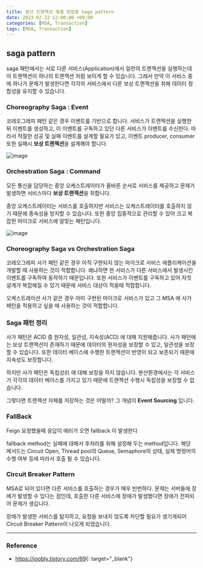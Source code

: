 ```yaml
---
title: 분산 트랜잭션 해결 방법중 Saga pattern
date: 2023-02-22 12:00:00 +09:00
categories: [MSA, Transaction]
tags: [MSA, Transaction]     
---
```


## **saga pattern**

saga 패턴에서는 서로 다른 서비스(Application)에서 일련의 트랜젝션을 실행하는데 이 트랜잭션이 하나의 트랜잭션 처럼 보이게 할 수 있습니다. 그래서 만약 이 서비스 중에 하나가 문제가 발생한다면 각각의 서비스에서 다른 보상 트랜잭션을 취해 데이터 정합성을 유지할 수 있습니다.

### **Choreography Saga : Event**

코레오그레피 패턴 같은 경우 이벤트를 기반으로 합니다. 서비스가 트랜젝션을 실행한 뒤 이벤트를 생성하고, 이 이벤트를 구독하고 있던 다른 서비스가 이벤트를 수신한다. 따라서 적절한 성공 및 실패 이벤트를 설계할 필요가 있고, 이벤트 producer, consumer 또한 실패시 **보상 트렌젝션**을 설계해야 합니다.

![image](https://github.com/rlatmd0829/rlatmd0829.github.io/assets/70622731/356ee235-64c1-4d30-9296-8e1875ef4054)


### **Orchestration Saga : Command**

모든 통신을 담당하는 중앙 오케스트레이터가 올바른 순서로 서비스를 제공하고 문제가 발생하면 서비스마다 **보상 트랜잭션**을 취합니다.

중앙 오케스트레이터는 서비스를 호출하지만 서비스는 오케스트레이터를 호출하지 않기 때문에 종속성을 방지할 수 있습니다. 또한 중앙 집중적으로 관리할 수 있어 크고 복잡한 마이크로 서비스에 알맞는 패턴입니다.

![image](https://github.com/rlatmd0829/rlatmd0829.github.io/assets/70622731/0b6ef188-bb4d-46c3-b9b7-61fb392cd798)


### **Choreography Saga vs Orchestration Saga**

코레오그레피 사가 패턴 같은 경우 아직 구현되지 않는 마이크로 서비스 애플리케이션을 개발할 때 사용하는 것이 적합합니다. 왜냐하면 한 서비스가 다른 서비스에서 발생시킨 이벤트를 구독하여 동작하기 때문입니다. 또한 서비스가 이벤트를 구독하고 있어 자칫 설계가 복잡해질 수 있기 때문에 서비스 대상이 적을때 적합합니다.


오케스트레이션 사가 같은 경우 아미 구현된 마이크로 서비스가 있고 그 MSA 에 사가 패턴을 적용하고 싶을 때 사용하는 것이 적합합니다.

### **Saga 패턴 정리**

사가 패턴은 ACID 중 원자성, 일관성, 지속성(ACD) 에 대해 지원해줍니다. 사가 패턴에는 보상 트랜젝션이 존재하기 때문에 데이터의 원자성을 보장할 수 있고, 일관성을 보장할 수 있습니다. 또한 데이터 베이스에 수행한 트랜젝션이 반영이 되고 보존되기 때문에 지속성도 보장합니다.

하지만 사가 패턴은 독립성(I) 에 대해 보장을 하지 않습니다. 분산환경에서는 각 서비스가 각각의 데이터 베이스를 가지고 있기 때문에 트랜젝션 수행시 독립성을 보장할 수 없습니다.


그렇다면 트랜젝션 자체를 저장하는 것은 어떨까? 그 개념이 **Event Sourcing** 입니다.


### **FallBack**

Feign 요청했을때 응답이 에러가 오면 fallback 이 발생한다

fallback method는 실패에 대해서 후처리를 위해 설정해 두는 method입니다. 해당 메서드는 Circuit Open, Thread pool의 Queue, Semaphore의 상태, 실제 명령어의 수행 여부 등에 따라서 호출 될 수 있습니다. 

### **Circuit Breaker Pattern**

MSA로 되어 있다면 다른 서비스를 호출하는 경우가 매우 빈번하다. 문제는 서버들에 장애가 발생할 수 있다는 점인데, 호출한 다른 서비스에 장애가 발생했다면 장애가 전파되어 문제가 생깁니다.

장애가 발생한 서비스를 탐지하고, 요청을 보내지 않도록 차단할 필요가 생기게되어 Circuit Breaker Pattern이 나오게 되었습니다.


---------


### **Reference**

- <https://joobly.tistory.com/69>{: target="_blank"}

